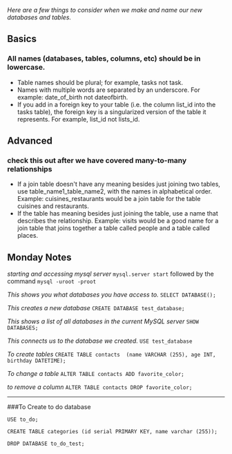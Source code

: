 *Here are a few things to consider when we make and name our new databases and tables.*

## Basics

### All names (databases, tables, columns, etc) should be in lowercase.
* Table names should be plural; for example, tasks not task.
* Names with multiple words are separated by an underscore. For example: date_of_birth not dateofbirth.
* If you add in a foreign key to your table (i.e. the column list_id into the tasks table), the foreign key is a singularized version of the table it represents. For example, list_id not lists_id.

## Advanced
### check this out after we have covered many-to-many relationships


* If a join table doesn't have any meaning besides just joining two tables, use table_name1_table_name2, with the names in alphabetical order. Example: cuisines_restaurants would be a join table for the table cuisines and restaurants.
* If the table has meaning besides just joining the table, use a name that describes the relationship. Example: visits would be a good name for a join table that joins together a table called people and a table called places.

## Monday Notes


*starting and accessing mysql server*
```mysql.server start``` followed by the command ```mysql -uroot -proot```

*This shows you what databases you have access to.*
```SELECT DATABASE();```

*This creates a new database*
```CREATE DATABASE test_database;```

*This shows a list of all databases in the current MySQL server*
```SHOW DATABASES;```

*This connects us to the database we created.*
```USE test_database```

*To create tables*
```CREATE TABLE contacts  (name VARCHAR (255), age INT, birthday DATETIME);```

*To change a table*
```ALTER TABLE contacts ADD favorite_color;```

*to remove a column*
```ALTER TABLE contacts DROP favorite_color;```

---
###To Create to do database

```USE to_do;```

```CREATE TABLE categories (id serial PRIMARY KEY, name varchar (255));```

```DROP DATABASE to_do_test;```
